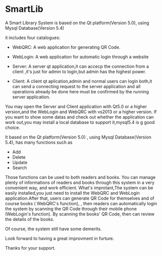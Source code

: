 # SmartLib
A Smart Library System is based on the Qt platform(Version 5.0), using Mysql Database(Version 5.4)

it includes four catalogues:

* WebQRC: A web application for generating QR Code.

* WebLogin: A web application for automatic login through a website

* Server: A server qt application,it can accecp the connection from a client ,it's just for admin to login,but admin has the highest power.

* Client: A client qt aplication,admin and normal users can login both,it can send a connecting request to the server application and 
all operations already be done here must be confirmed by the running server application. 

You may open the Server and Client application with Qt5.0 or a higher version,and the WebLogin and WebQRC with vs2013 or a higher version.
If you want to show some datas and check out whether the application can work out,you may install a local database to support it,mysql5.4 is g good choice.

It based on the Qt platform(Version 5.0) , using Mysql Database(Version 5.4), has many functions such as 
* Add
* Delete
* Update
* Search 

Those functions can be used to both readers and books.
You can manage plenty of informations of readers and books through this system in a very convenient way,
and work efficient. What's improtant,The system can be easily installed,you just need to install the WebQRC and WebLogin application.After that, users can generate QR Code for themselves and of course books ( WebQRC's function),
, then readers can automatically login the system by scanning the QR Code through their mobile phone (WebLogin's function).
By scanning the books' QR Code, then can review the details of the books.

Of course, the system still have some demerits.

Look forward to having a great improvment in furture.

Thanks for your support.
